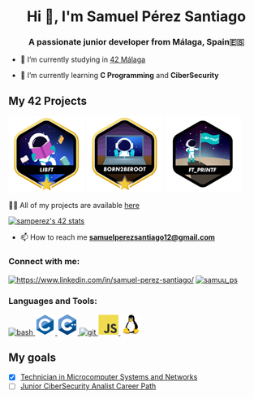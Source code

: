<h1 align="center">Hi 👋, I'm Samuel Pérez Santiago</h1>
<h3 align="center">A passionate junior developer from Málaga, Spain🇪🇸</h3>

- 🔭 I’m currently studying in [42 Málaga](https://www.42malaga.com/)

- 🌱 I’m currently learning **C Programming** and **CiberSecurity**

## My 42 Projects
[![Libft](imgs/libftm.png)](https://github.com/samperez-42/42-cursus/tree/main/libft)
[![Born2beroot](imgs/born2berootm.png)](https://github.com/gemartin99/Born2beroot-Tutorial)
[![Ft_printf](imgs/ft_printfn.png)](https://github.com/samperez-42/42-cursus/tree/main/ft_printf)

👨‍💻 All of my projects are available [here](https://github.com/samperez-42/42-cursus)

  [![samperez's 42 stats](https://badge.mediaplus.ma/binary/samperez?1337Badge=off&UM6P=off)](https://github.com/oakoudad/badge42)


- 📫 How to reach me **samuelperezsantiago12@gmail.com**

<h3 align="left">Connect with me:</h3>
<p align="left">
<a href="https://www.linkedin.com/in/samuel-perez-santiago/" target="blank"><img align="center" src="https://raw.githubusercontent.com/rahuldkjain/github-profile-readme-generator/master/src/images/icons/Social/linked-in-alt.svg" alt="https://www.linkedin.com/in/samuel-perez-santiago/" height="30" width="40" /></a>
<a href="https://instagram.com/samuu_ps" target="blank"><img align="center" src="https://raw.githubusercontent.com/rahuldkjain/github-profile-readme-generator/master/src/images/icons/Social/instagram.svg" alt="samuu_ps" height="30" width="40" /></a>
</p>

<h3 align="left">Languages and Tools:</h3>
<p align="left"> <a href="https://www.gnu.org/software/bash/" target="_blank" rel="noreferrer"> <img src="https://www.vectorlogo.zone/logos/gnu_bash/gnu_bash-icon.svg" alt="bash" width="40" height="40"/> </a> <a href="https://www.cprogramming.com/" target="_blank" rel="noreferrer"> <img src="https://raw.githubusercontent.com/devicons/devicon/master/icons/c/c-original.svg" alt="c" width="40" height="40"/> </a> <a href="https://www.w3schools.com/cpp/" target="_blank" rel="noreferrer"> <img src="https://raw.githubusercontent.com/devicons/devicon/master/icons/cplusplus/cplusplus-original.svg" alt="cplusplus" width="40" height="40"/> </a> <a href="https://git-scm.com/" target="_blank" rel="noreferrer"> <img src="https://www.vectorlogo.zone/logos/git-scm/git-scm-icon.svg" alt="git" width="40" height="40"/> </a> <a href="https://developer.mozilla.org/en-US/docs/Web/JavaScript" target="_blank" rel="noreferrer"> <img src="https://raw.githubusercontent.com/devicons/devicon/master/icons/javascript/javascript-original.svg" alt="javascript" width="40" height="40"/> </a> <a href="https://www.linux.org/" target="_blank" rel="noreferrer"> <img src="https://raw.githubusercontent.com/devicons/devicon/master/icons/linux/linux-original.svg" alt="linux" width="40" height="40"/> </a> </p>

## My goals
- [x] [Technician in Microcomputer Systems and Networks](https://www.todofp.es/que-estudiar/familias-profesionales/informatica-comunicaciones/sistemas-microniformaticos-redes.html)  
- [ ] [Junior CiberSecurity Analist Career Path](https://www.netacad.com/career-paths/cybersecurity?courseLang=en-US)  
